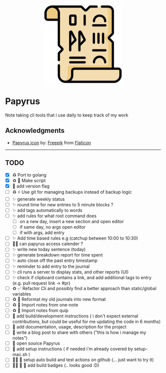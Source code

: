 
<p align="center">
  <img width="250" src="papyrus.png">
</p>

# Papyrus

Note taking cli tools that i use daily to keep track of my work

## Acknowledgments

* [Papyrus icon](https://www.flaticon.com/free-icon/papyrus_3068712) by: [Freepik](https://www.freepik.com) from [Flaticon](https://www.flaticon.com/)

---

## TODO

* [x] ♻️ Port to golang
* [x] ♻️ 🚀 Make script
* [x] 🎨 add version flag
* [ ] ♻️ ⚡️ Use git for managing backups instead of backup logic
* [ ] ✨ generate weekly status
* [ ] ✨ round time for new entries to 5 minute blocks ?
* [ ] ✨ add tags automatically to words
* [ ] ✨ add rules for what root command does
  * [ ] on a new day, insert a new section and open editor
  * [ ] if same day, no args open editor
  * [ ] if with args, add entry
* [ ] ✨ Add time based rules e.g (catchup between 10:00 to 10:30)
* [ ] 🤷‍♀️ can papyrus access calender ?
* [ ] ✨ write new today sentence (today)
* [ ] ✨ generate breakdown report for time spent
* [ ] ✨ auto close off the past entry timestamp
* [ ] ✨ reminder to add entry to the journal
* [ ] ✨ cli runs a server to display stats, and other reports (UI)
* [ ] ✨ check if clipboard contains a link, and add additional tags to entry (e.g. pull request link -> #pr)
* [ ] ♻️ ✅ Refactor Cli and possibly find a better approach than static/global variables
* [ ] ♻️ 🎨 Reformat my old journals into new format
* [ ] ♻️ 🎨 Import notes from one-note
* [ ] ♻️ 🎨 Import notes from quip
* [ ] 📒 add build/development instructions ( i don't expect external contributions, but could be useful for me updating the code in 6 months)
* [ ] 📒 add documentation, usage, description for the project
* [ ] 📒 write a blog post to share with others ("this is how i manage my notes")
* [ ] 🎉 open source Papyrus
* [ ] 📒 add setup instructions ( if needed i'm already covered by setup-mac.sh )
* [ ] 🤷‍♀️ 🚀 setup auto build and test actions on github (... just want to try it)
* [ ] 🤷‍♀️ 🚀 🎨 add build badges (.. looks good :D)
